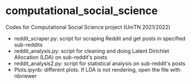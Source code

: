 # computational_social_science

Codes for Computational Social Science project (UniTN 2021/2022)

* reddit_scraper.py: script for scraping Reddit and get posts in specified sub-reddits
* reddit_analysis.py: script for cleaning and doing Latent Dirichlet Allocation (LDA) on sub-reddit's posts
* reddit_analysis2.py: script for statistical analysis on sub-reddit's posts
* Plots.ipynb: different plots. If LDA is not rendering, open the file with nbviewer